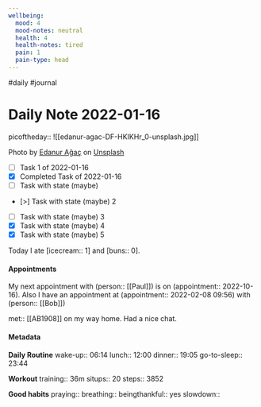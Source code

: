 ```yaml
---
wellbeing:
  mood: 4
  mood-notes: neutral
  health: 4
  health-notes: tired
  pain: 1
  pain-type: head
---
```

#daily #journal

# Daily Note 2022-01-16

picoftheday:: ![[edanur-agac-DF-HKIKHr_0-unsplash.jpg]]

Photo by [Edanur Ağaç] on [Unsplash]

  [Edanur Ağaç]: https://unsplash.com/@ednragc?utm_source=unsplash&utm_medium=referral&utm_content=creditCopyText
  [Unsplash]: https://unsplash.com/?utm_source=unsplash&utm_medium=referral&utm_content=creditCopyText

- [ ] Task 1 of 2022-01-16
- [x] Completed Task of 2022-01-16
- [ ] Task with state (maybe)
- [>] Task with state (maybe) 2
- [ ] Task with state (maybe) 3
- [x] Task with state (maybe) 4
- [x] Task with state (maybe) 5

Today I ate [icecream:: 1] and [buns:: 0].

#### Appointments
My next appointment with (person:: [[Paul]]) is on (appointment:: 2022-10-16).
Also I have an appointment at (appointment:: 2022-02-08 09:56) with (person:: [[Bob]])

met:: [[AB1908]] on my way home. Had a nice chat.

#### Metadata

**Daily Routine**
wake-up:: 06:14
lunch:: 12:00
dinner:: 19:05
go-to-sleep:: 23:44

**Workout**
training:: 36m
situps:: 20
steps:: 3852

**Good habits**
praying:: 
breathing:: 
beingthankful:: yes
slowdown:: 
